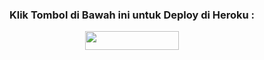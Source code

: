 <h3 align="center">Klik Tombol di Bawah ini untuk Deploy di Heroku :</h3>
<p align="center"><a href="[https://heroku.com/deploy?template=https://github.com/Kayzyu/Kay-Deploy](https://github.com/IndomieGorengSatu/IndomieDeploy)/"> <img src="https://img.shields.io/badge/Deploy%20Ke%20Heroku-cyan?style=flat&logo=heroku" width="150" height="30.00" /></a></p>
